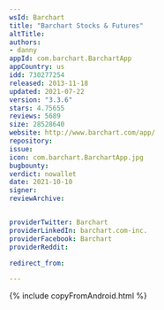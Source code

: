 ```yaml
---
wsId: Barchart
title: "Barchart Stocks & Futures"
altTitle: 
authors:
- danny
appId: com.barchart.BarchartApp
appCountry: us
idd: 730277254
released: 2013-11-18
updated: 2021-07-22
version: "3.3.6"
stars: 4.75655
reviews: 5689
size: 28528640
website: http://www.barchart.com/app/
repository: 
issue: 
icon: com.barchart.BarchartApp.jpg
bugbounty: 
verdict: nowallet
date: 2021-10-10
signer: 
reviewArchive:


providerTwitter: Barchart
providerLinkedIn: barchart.com-inc.
providerFacebook: Barchart
providerReddit: 

redirect_from:

---
```



{% include copyFromAndroid.html %}
